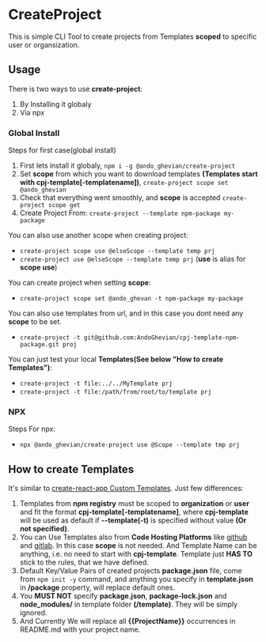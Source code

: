 # CreateProject
This is simple CLI Tool to create projects from Templates **scoped** to specific user or organsization.

## Usage
There is two ways to use **create-project**:
1. By Installing it globaly
2. Via npx

### Global Install
Steps for first case(global install)
1. First lets install it globaly, `npm i -g @ando_ghevian/create-project`
2. Set **scope** from which you want to download templates **(Templates start with cpj-template[-templatename])**, `create-project scope set @ando_ghevian`
3. Check that everything went smoothly, and **scope** is accepted `create-project scope get`
4. Create Project From: `create-project --template npm-package my-package`

You can also use another scope when creating project:
- `create-project scope use @elseScope --template temp prj`
- `create-project use @elseScope --template temp prj` (**use** is alias for **scope use**)

You can create project when setting **scope**:
- `create-project scope set @ando_ghevan -t npm-package my-package`

You can also use templates from url, and in this case you dont need any **scope** to be set.
- `create-project -t git@github.com:AndoGhevian/cpj-template-npm-package.git proj`

You can just test your local **Templates(See below "How to create Templates")**:
- `create-project -t file:../../MyTemplate prj`
- `create-project -t file:/path/from/root/to/template prj`

### NPX
Steps For npx:
- `npx @ando_ghevian/create-project use @Scope --template tmp prj`

## How to create Templates
It's similar to [create-react-app Custom Templates][cra-custom-templates]. Just few differences:
1. Templates from **npm registry** must be scoped to **organization** or **user** and fit the format **cpj-template[-templatename]**, where **cpj-template** will be used as default if **--template(-t)** is specified without value **(Or not specified)**.
1. You can Use Templates also from **Code Hosting Platforms** like [github][github] and [gitlab][gitlab]. In this case **scope** is not needed. And Template Name can be anything, i.e. no need to start with **cpj-template**. Template just **HAS TO** stick to the rules, that we have defined.
1. Default Key/Value Pairs of created projects **package.json** file, come from `npm init -y` command, and anything you specify in **template.json** in **/package** property, will replace default ones.
1. You **MUST NOT** specify **package.json**, **package-lock.json** and **node_modules/** in template folder **(/template)**. They will be simply ignored.
1. And Currently We will replace all **{{ProjectName}}** occurrences in README.md with your project name.

[github]: https://github.com/
[gitlab]: https://gitlab.com/
[cra-custom-templates]: https://create-react-app.dev/docs/custom-templates/#building-a-template
